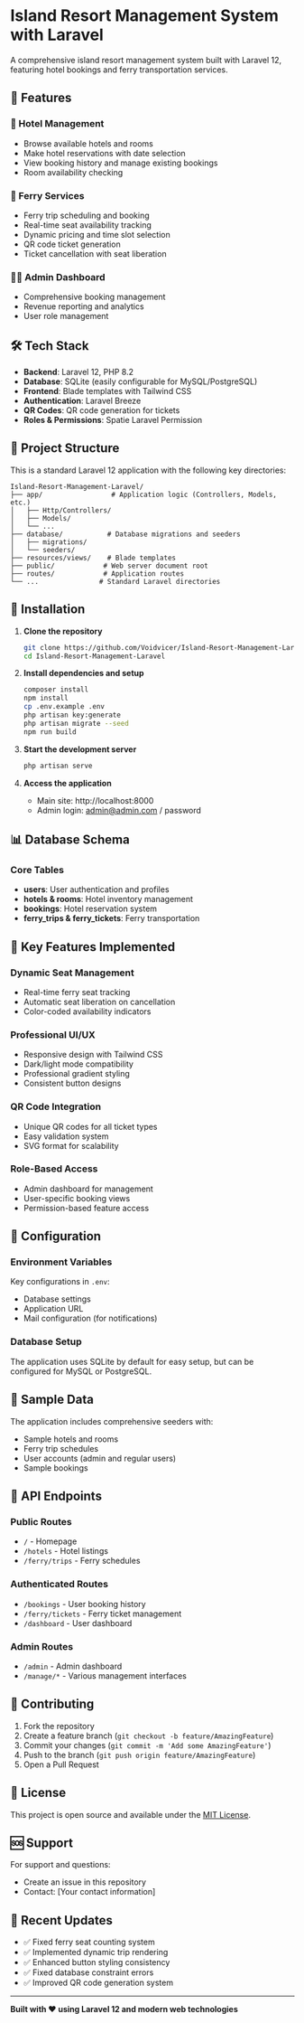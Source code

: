 # Island Resort Management System with Laravel

A comprehensive island resort management system built with Laravel 12, featuring hotel bookings and ferry transportation services.

## 🌟 Features

### 🏨 Hotel Management
- Browse available hotels and rooms
- Make hotel reservations with date selection
- View booking history and manage existing bookings
- Room availability checking

### 🚢 Ferry Services
- Ferry trip scheduling and booking
- Real-time seat availability tracking
- Dynamic pricing and time slot selection
- QR code ticket generation
- Ticket cancellation with seat liberation

### 👨‍💼 Admin Dashboard
- Comprehensive booking management
- Revenue reporting and analytics
- User role management

## 🛠️ Tech Stack

- **Backend**: Laravel 12, PHP 8.2
- **Database**: SQLite (easily configurable for MySQL/PostgreSQL)
- **Frontend**: Blade templates with Tailwind CSS
- **Authentication**: Laravel Breeze
- **QR Codes**: QR code generation for tickets
- **Roles & Permissions**: Spatie Laravel Permission

## 📁 Project Structure

This is a standard Laravel 12 application with the following key directories:

```
Island-Resort-Management-Laravel/
├── app/                 # Application logic (Controllers, Models, etc.)
│   ├── Http/Controllers/
│   ├── Models/
│   └── ...
├── database/           # Database migrations and seeders
│   ├── migrations/
│   └── seeders/
├── resources/views/    # Blade templates
├── public/            # Web server document root
├── routes/            # Application routes
└── ...               # Standard Laravel directories
```

## 🚀 Installation

1. **Clone the repository**
   ```bash
   git clone https://github.com/Voidvicer/Island-Resort-Management-Laravel.git
   cd Island-Resort-Management-Laravel
   ```

2. **Install dependencies and setup**
   ```bash
   composer install
   npm install
   cp .env.example .env
   php artisan key:generate
   php artisan migrate --seed
   npm run build
   ```

3. **Start the development server**
   ```bash
   php artisan serve
   ```

4. **Access the application**
   - Main site: http://localhost:8000
   - Admin login: admin@admin.com / password

## 📊 Database Schema

### Core Tables
- **users**: User authentication and profiles
- **hotels & rooms**: Hotel inventory management
- **bookings**: Hotel reservation system
- **ferry_trips & ferry_tickets**: Ferry transportation

## 🎫 Key Features Implemented

### Dynamic Seat Management
- Real-time ferry seat tracking
- Automatic seat liberation on cancellation
- Color-coded availability indicators

### Professional UI/UX
- Responsive design with Tailwind CSS
- Dark/light mode compatibility
- Professional gradient styling
- Consistent button designs

### QR Code Integration
- Unique QR codes for all ticket types
- Easy validation system
- SVG format for scalability

### Role-Based Access
- Admin dashboard for management
- User-specific booking views
- Permission-based feature access

## 🔧 Configuration

### Environment Variables
Key configurations in `.env`:
- Database settings
- Application URL
- Mail configuration (for notifications)

### Database Setup
The application uses SQLite by default for easy setup, but can be configured for MySQL or PostgreSQL.

## 🧪 Sample Data

The application includes comprehensive seeders with:
- Sample hotels and rooms
- Ferry trip schedules
- User accounts (admin and regular users)
- Sample bookings

## 📝 API Endpoints

### Public Routes
- `/` - Homepage
- `/hotels` - Hotel listings
- `/ferry/trips` - Ferry schedules

### Authenticated Routes
- `/bookings` - User booking history
- `/ferry/tickets` - Ferry ticket management
- `/dashboard` - User dashboard

### Admin Routes
- `/admin` - Admin dashboard
- `/manage/*` - Various management interfaces

## 🤝 Contributing

1. Fork the repository
2. Create a feature branch (`git checkout -b feature/AmazingFeature`)
3. Commit your changes (`git commit -m 'Add some AmazingFeature'`)
4. Push to the branch (`git push origin feature/AmazingFeature`)
5. Open a Pull Request

## 📄 License

This project is open source and available under the [MIT License](LICENSE).

## 🆘 Support

For support and questions:
- Create an issue in this repository
- Contact: [Your contact information]

## 🎯 Recent Updates

- ✅ Fixed ferry seat counting system
- ✅ Implemented dynamic trip rendering
- ✅ Enhanced button styling consistency
- ✅ Fixed database constraint errors
- ✅ Improved QR code generation system

---

**Built with ❤️ using Laravel 12 and modern web technologies**
